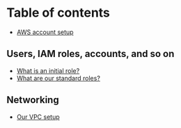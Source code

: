 # Table of contents

* [AWS account setup](README.md)

## Users, IAM roles, accounts, and so on

* [What is an initial role?](users-iam-roles-accounts-and-so-on/what-is-an-initial-role.md)
* [What are our standard roles?](users-iam-roles-accounts-and-so-on/what-are-our-standard-roles.md)

## Networking

* [Our VPC setup](networking/our-vpc-setup.md)
